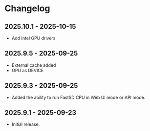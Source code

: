 # Changelog

## 2025.10.1 - 2025-10-15

- Add Intel GPU drivers

## 2025.9.5 - 2025-09-25

- External cache added
- GPU as DEVICE

## 2025.9.3 - 2025-09-25

- Added the ability to run FastSD CPU in Web UI mode or API mode.

## 2025.9.1 - 2025-09-23

- Initial release.
